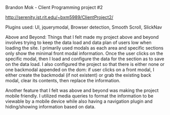 Brandon Mok - Client Programming project #2

http://serenity.ist.rit.edu/~bxm5989/ClientProject2/


Plugins used:
UI,
jquerymodal,
Browser detection,
Smooth Scroll,
SlickNav


Above and Beyond:
Things that I felt made my project above and beyond involves
trying to keep the data load and data plan of users low when loading the site. I primarily
used modals as each area and specific sections only show the minimal front modal information. 
Once the user clicks on the specific modal, then I load and configure the data
for the section as to save on the data load. I also configured the project so that there is either none
or one backmodal appended on the dom: if user clicks on a front modal, I either
create the backmodal (if not existent) or grab the existing back modal, clear its contents, then replace
the information.

Another feature that I felt was above and beyond was making the project mobile friendly.
I utilized media queries to format the information to be viewable by a mobile device while also
having a navigation plugin and hiding/showing information based on data.